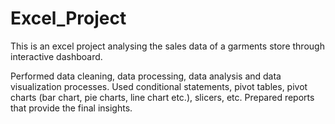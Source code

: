 # Excel_Project
This is an excel project analysing the sales data of a garments store through interactive dashboard.

Performed data cleaning, data processing, data analysis and data visualization processes.
Used conditional statements, pivot tables, pivot charts (bar chart, pie charts, line chart etc.), slicers, etc. 
Prepared reports that provide the final insights.
